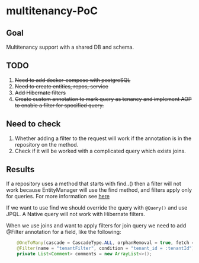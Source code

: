 # multitenancy-PoC
## Goal
Multitenancy support with a shared DB and schema.

## TODO
1. ~~Need to add docker-compose with postgreSQL~~
2. ~~Need to create entities, repos, service~~
3. ~~Add Hibernate filters~~
4. ~~Create custom annotation to mark query as tenancy and implement AOP to enable a filter for specified query.~~

## Need to check
1. Whether adding a filter to the request will work if the annotation is in the repository on the method.
2. Check if it will be worked with a complicated query which exists joins.

## Results
If a repository uses a method that starts with find..() then a filter will not work because EntityManager will use the find method, 
and filters apply only for queries. For more information see [here](https://docs.jboss.org/hibernate/orm/5.4/userguide/html_single/Hibernate_User_Guide.html#pc-filter) 

If we want to use find we should override the query with `@Query()` and use JPQL. A Native query will not work with Hibernate filters.

When we use joins and want to apply filters for join query we need to add @Filter annotation for a field, like the following:
```java
    @OneToMany(cascade = CascadeType.ALL, orphanRemoval = true, fetch = FetchType.EAGER)
	@Filter(name = "tenantFilter", condition = "tenant_id = :tenantId")
	private List<Comment> comments = new ArrayList<>();
```
